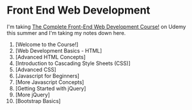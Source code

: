 # Front End Web Development

I'm taking [The Complete Front-End Web Development Course!](https://www.udemy.com/course/front-end-web-development/) on Udemy this summer and I'm taking my notes down here.

1. [Welcome to the Course!]
2. [Web Development Basics - HTML]
3. [Advanced HTML Concepts]
4. [Introduction to Cascading Style Sheets (CSS)]
5. [Advanced CSS]
6. [Javascript for Beginners]
7. [More Javascript Concepts]
8. [Getting Started with jQuery]
9. [More jQuery]
10. [Bootstrap Basics]
